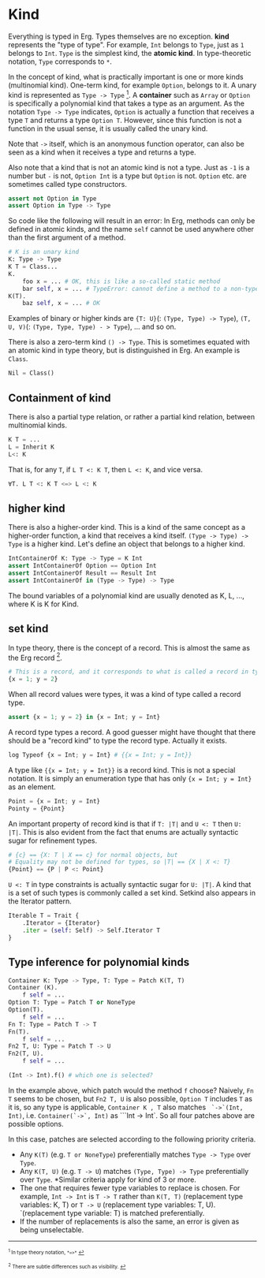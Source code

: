 # Kind

Everything is typed in Erg. Types themselves are no exception. __kind__ represents the "type of type". For example, `Int` belongs to `Type`, just as `1` belongs to `Int`. `Type` is the simplest kind, the __atomic kind__. In type-theoretic notation, `Type` corresponds to `*`.

In the concept of kind, what is practically important is one or more kinds (multinomial kind). One-term kind, for example `Option`, belongs to it. A unary kind is represented as `Type -> Type` [<sup id="f1">1</sup>](#1). A __container__ such as `Array` or `Option` is specifically a polynomial kind that takes a type as an argument.
As the notation `Type -> Type` indicates, `Option` is actually a function that receives a type `T` and returns a type `Option T`. However, since this function is not a function in the usual sense, it is usually called the unary kind.

Note that `->` itself, which is an anonymous function operator, can also be seen as a kind when it receives a type and returns a type.

Also note that a kind that is not an atomic kind is not a type. Just as `-1` is a number but `-` is not, `Option Int` is a type but `Option` is not. `Option` etc. are sometimes called type constructors.

```python
assert not Option in Type
assert Option in Type -> Type
```

So code like the following will result in an error:
In Erg, methods can only be defined in atomic kinds, and the name `self` cannot be used anywhere other than the first argument of a method.

```python
# K is an unary kind
K: Type -> Type
K T = Class...
K.
    foo x = ... # OK, this is like a so-called static method
    bar self, x = ... # TypeError: cannot define a method to a non-type object
K(T).
    baz self, x = ... # OK
```

Examples of binary or higher kinds are `{T: U}`(: `(Type, Type) -> Type`), `(T, U, V)`(: `(Type, Type, Type) - > Type`), ... and so on.

There is also a zero-term kind `() -> Type`. This is sometimes equated with an atomic kind in type theory, but is distinguished in Erg. An example is `Class`.

```python
Nil = Class()
```

## Containment of kind

There is also a partial type relation, or rather a partial kind relation, between multinomial kinds.

```python
K T = ...
L = Inherit K
L<: K
```

That is, for any `T`, if `L T <: K T`, then `L <: K`, and vice versa.

```python
∀T. L T <: K T <=> L <: K
```

## higher kind

There is also a higher-order kind. This is a kind of the same concept as a higher-order function, a kind that receives a kind itself. `(Type -> Type) -> Type` is a higher kind. Let's define an object that belongs to a higher kind.

```python
IntContainerOf K: Type -> Type = K Int
assert IntContainerOf Option == Option Int
assert IntContainerOf Result == Result Int
assert IntContainerOf in (Type -> Type) -> Type
```

The bound variables of a polynomial kind are usually denoted as K, L, ..., where K is K for Kind.

## set kind

In type theory, there is the concept of a record. This is almost the same as the Erg record [<sup id="f2">2</sup>](#2).

```python
# This is a record, and it corresponds to what is called a record in type theory
{x = 1; y = 2}
```

When all record values ​​were types, it was a kind of type called a record type.

```python
assert {x = 1; y = 2} in {x = Int; y = Int}
```

A record type types a record. A good guesser might have thought that there should be a "record kind" to type the record type. Actually it exists.

```python
log Typeof {x = Int; y = Int} # {{x = Int; y = Int}}
```

A type like `{{x = Int; y = Int}}` is a record kind. This is not a special notation. It is simply an enumeration type that has only `{x = Int; y = Int}` as an element.

```python
Point = {x = Int; y = Int}
Pointy = {Point}
```

An important property of record kind is that if `T: |T|` and `U <: T` then `U: |T|`.
This is also evident from the fact that enums are actually syntactic sugar for refinement types.

```python
# {c} == {X: T | X == c} for normal objects, but
# Equality may not be defined for types, so |T| == {X | X <: T}
{Point} == {P | P <: Point}
```

`U <: T` in type constraints is actually syntactic sugar for `U: |T|`.
A kind that is a set of such types is commonly called a set kind. Setkind also appears in the Iterator pattern.

```python
Iterable T = Trait {
    .Iterator = {Iterator}
    .iter = (self: Self) -> Self.Iterator T
}
```

## Type inference for polynomial kinds

```python
Container K: Type -> Type, T: Type = Patch K(T, T)
Container (K).
    f self = ...
Option T: Type = Patch T or NoneType
Option(T).
    f self = ...
Fn T: Type = Patch T -> T
Fn(T).
    f self = ...
Fn2 T, U: Type = Patch T -> U
Fn2(T, U).
    f self = ...

(Int -> Int).f() # which one is selected?
```

In the example above, which patch would the method `f` choose?
Naively, `Fn T` seems to be chosen, but `Fn2 T, U` is also possible, `Option T` includes `T` as it is, so any type is applicable, `Container K , T` also matches ``` `->`(Int, Int)```, i.e. ```Container(`->`, Int)``` as ```Int -> Int`. So all four patches above are possible options.

In this case, patches are selected according to the following priority criteria.

* Any `K(T)` (e.g. `T or NoneType`) preferentially matches `Type -> Type` over `Type`.
* Any `K(T, U)` (e.g. `T -> U`) matches `(Type, Type) -> Type` preferentially over `Type`.
*Similar criteria apply for kind of 3 or more.
* The one that requires fewer type variables to replace is chosen. For example, `Int -> Int` is `T -> T` rather than `K(T, T)` (replacement type variables: K, T) or `T -> U` (replacement type variables: T, U). `(replacement type variable: T) is matched preferentially.
* If the number of replacements is also the same, an error is given as being unselectable.

---

<span id="1" style="font-size:x-small"><sup>1</sup> In type theory notation, `*=>*` [↩](#f1)</span>

<span id="2" style="font-size:x-small"><sup>2</sup> There are subtle differences such as visibility. [↩](#f2)</span>
